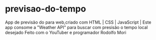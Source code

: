 # previsao-do-tempo
App de previsão do para web,criado com HTML | CSS | JavaScript | 
Este app consome a "Weather API" para buscar com presisão o tempo local desejado
Feito com o YouTuber e programador Rodolfo Mori

